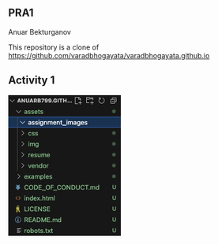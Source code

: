 ## PRA1

Anuar Bekturganov

This repository is a clone of https://github.com/varadbhogayata/varadbhogayata.github.io 

## Activity 1

![screenshot](assets/assignment_images/activity_1.jpg)
